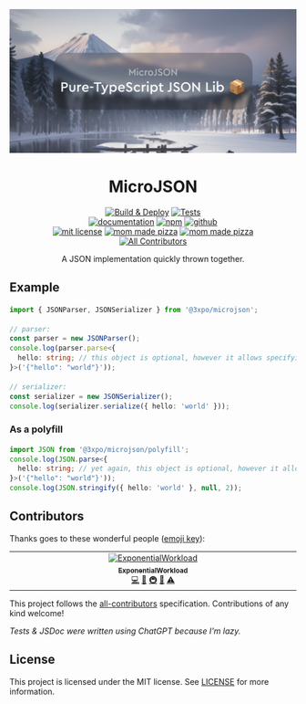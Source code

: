 <div align="center">

[![Social Card](./social.png)](https://microjson.expo.moe/)

# MicroJSON

[![Build & Deploy](https://github.com/Exponential-Workload/microjson/actions/workflows/mkdocs.yml/badge.svg)](https://github.com/Exponential-Workload/microjson/actions/workflows/mkdocs.yml) [![Tests](https://github.com/Exponential-Workload/microjson/actions/workflows/test.yml/badge.svg)](https://github.com/Exponential-Workload/microjson/actions/workflows/test.yml)<br/>
[![documentation](https://img.shields.io/badge/-documentation-brightgreen.svg)](https://microjson.expo.moe/) [![npm](https://img.shields.io/badge/-npm-red.svg)](https://npm.im/@3xpo/microjson/) [![github](https://img.shields.io/badge/-github-blue.svg)](https://github.com/Exponential-Workload/microjson/tree/master)<br/>
[![mit license](https://img.shields.io/badge/license-mit-orange.svg)](https://microjson.expo.moe/LICENSE.txt) [![mom made pizza](https://img.shields.io/badge/type-safe-blue.svg)](https://typescriptlang.org/) [![mom made pizza](https://img.shields.io/badge/mom%20made-pizza-white.svg)](https://www.youtube.com/watch?v=iiASNxG4Mdg&list=PLsZdaL54kaMB6dhCuBe2Y34wWCiTrUAXe&index=21)<br/><!-- ALL-CONTRIBUTORS-BADGE:START - Do not remove or modify this section -->
[![All Contributors](https://img.shields.io/badge/all_contributors-1-orange.svg?style=flat-square)](#contributors-)
<!-- ALL-CONTRIBUTORS-BADGE:END -->

A JSON implementation quickly thrown together.

</div>

## Example
```ts
import { JSONParser, JSONSerializer } from '@3xpo/microjson';

// parser:
const parser = new JSONParser();
console.log(parser.parse<{
  hello: string; // this object is optional, however it allows specifying detailed types for the return value without casting
}>('{"hello": "world"}'));

// serializer:
const serializer = new JSONSerializer();
console.log(serializer.serialize({ hello: 'world' }));
```

### As a polyfill
```ts
import JSON from '@3xpo/microjson/polyfill';
console.log(JSON.parse<{
  hello: string; // yet again, this object is optional, however it allows specifying detailed types for the return value without casting
}>('{"hello": "world"}'));
console.log(JSON.stringify({ hello: 'world' }, null, 2));
```

## Contributors ​

Thanks goes to these wonderful people ([emoji key](https://allcontributors.org/docs/en/emoji-key)):

<!-- ALL-CONTRIBUTORS-LIST:START - Do not remove or modify this section -->
<!-- prettier-ignore-start -->
<!-- markdownlint-disable -->
<table>
  <tbody>
    <tr>
      <td align="center" valign="top" width="14.28%"><a href="https://github.com/Exponential-Workload"><img src="https://avatars.githubusercontent.com/u/90570076?v=4?s=100" width="100px;" alt="ExponentialWorkload"/><br /><sub><b>ExponentialWorkload</b></sub></a><br /><a href="https://github.com/Exponential-Workload/microjson/commits?author=Exponential-Workload" title="Code">💻</a> <a href="https://github.com/Exponential-Workload/microjson/commits?author=Exponential-Workload" title="Documentation">📖</a> <a href="#infra-Exponential-Workload" title="Infrastructure (Hosting, Build-Tools, etc)">🚇</a> <a href="#maintenance-Exponential-Workload" title="Maintenance">🚧</a> <a href="https://github.com/Exponential-Workload/microjson/commits?author=Exponential-Workload" title="Tests">⚠️</a></td>
    </tr>
  </tbody>
</table>

<!-- markdownlint-restore -->
<!-- prettier-ignore-end -->

<!-- ALL-CONTRIBUTORS-LIST:END -->

This project follows the [all-contributors](https://github.com/all-contributors/all-contributors) specification. Contributions of any kind welcome!

*Tests & JSDoc were written using ChatGPT because I'm lazy.*

## License
This project is licensed under the MIT license. See [LICENSE](https://microjson.expo.moe/LICENSE.txt) for more information.
